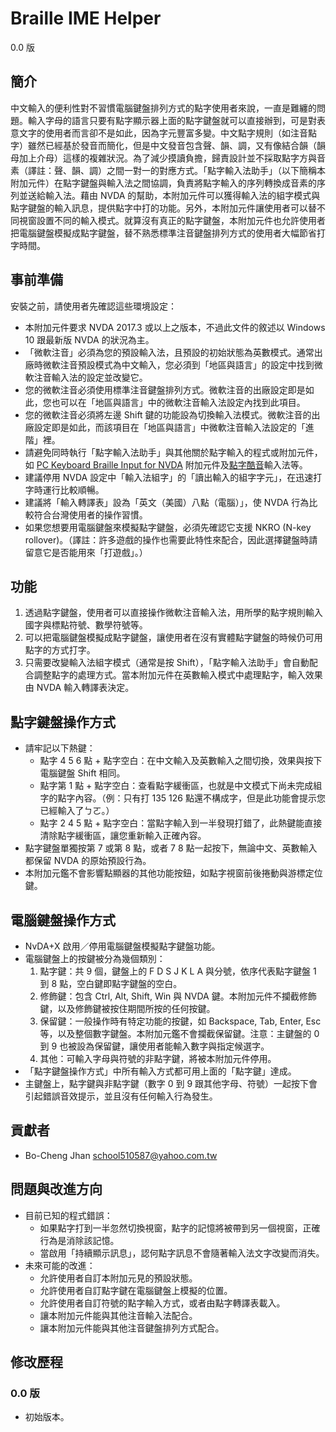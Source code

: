 # Braille IME Helper
0.0 版

## 簡介
中文輸入的便利性對不習慣電腦鍵盤排列方式的點字使用者來說，一直是難纏的問題。輸入字母的語言只要有點字顯示器上面的點字鍵盤就可以直接辦到，可是對表意文字的使用者而言卻不是如此，因為字元豐富多變。中文點字規則（如注音點字）雖然已經基於發音而簡化，但是中文發音包含聲、韻、調，又有像結合韻（韻母加上介母）這樣的複雜狀況。為了減少摸讀負擔，歸責設計並不採取點字方與音素（譯註：聲、韻、調）之間一對一的對應方式。「點字輸入法助手」（以下簡稱本附加元件）在點字鍵盤與輸入法之間協調，負責將點字輸入的序列轉換成音素的序列並送給輸入法。藉由 NVDA 的幫助，本附加元件可以獲得輸入法的組字模式與點字鍵盤的輸入訊息，提供點字中打的功能。另外，本附加元件讓使用者可以替不同視窗設置不同的輸入模式。就算沒有真正的點字鍵盤，本附加元件也允許使用者把電腦鍵盤模擬成點字鍵盤，替不熟悉標準注音鍵盤排列方式的使用者大幅節省打字時間。

## 事前準備
安裝之前，請使用者先確認這些環境設定：

- 本附加元件要求 NVDA 2017.3 或以上之版本，不過此文件的敘述以 Windows 10 跟最新版 NVDA 的狀況為主。
- 「微軟注音」必須為您的預設輸入法，且預設的初始狀態為英數模式。通常出廠時微軟注音預設模式為中文輸入，您必須到「地區與語言」的設定中找到微軟注音輸入法的設定並改變它。
- 您的微軟注音必須使用標準注音鍵盤排列方式。微軟注音的出廠設定即是如此，您也可以在「地區與語言」中的微軟注音輸入法設定內找到此項目。
- 您的微軟注音必須將左邊 Shift 鍵的功能設為切換輸入法模式。微軟注音的出廠設定即是如此，而該項目在「地區與語言」中微軟注音輸入法設定的「進階」裡。
- 請避免同時執行「點字輸入法助手」與其他關於點字輸入的程式或附加元件，如 [PC Keyboard Braille Input for NVDA](https://addons.nvda-project.org/addons/pcKeyboardBrailleInput.en.html) 附加元件及[點字酷音](https://github.com/EasyIME/PIME "PIME 輸入法")輸入法等。
- 建議停用 NVDA 設定中「輸入法組字」的「讀出輸入的組字字元」，在迅速打字時運行比較順暢。
- 建議將「輸入轉譯表」設為「英文（美國）八點（電腦）」，使 NVDA 行為比較符合台灣使用者的操作習慣。
- 如果您想要用電腦鍵盤來模擬點字鍵盤，必須先確認它支援 NKRO (N-key rollover)。（譯註：許多遊戲的操作也需要此特性來配合，因此選擇鍵盤時請留意它是否能用來「打遊戲」。）

## 功能
1. 透過點字鍵盤，使用者可以直接操作微軟注音輸入法，用所學的點字規則輸入國字與標點符號、數學符號等。
2. 可以把電腦鍵盤模擬成點字鍵盤，讓使用者在沒有實體點字鍵盤的時候仍可用點字的方式打字。
3. 只需要改變輸入法組字模式（通常是按 Shift），「點字輸入法助手」會自動配合調整點字的處理方式。當本附加元件在英數輸入模式中處理點字，輸入效果由 NVDA 輸入轉譯表決定。

## 點字鍵盤操作方式
- 請牢記以下熱鍵：
    * 點字 4 5 6 點 + 點字空白：在中文輸入及英數輸入之間切換，效果與按下電腦鍵盤 Shift 相同。
    * 點字第 1 點 + 點字空白：查看點字緩衝區，也就是中文模式下尚未完成組字的點字內容。（例：只有打 135 126 點還不構成字，但是此功能會提示您已經輸入了ㄅㄛ。）
    * 點字 2 4 5 點 + 點字空白：當點字輸入到一半發現打錯了，此熱鍵能直接清除點字緩衝區，讓您重新輸入正確內容。
- 點字鍵盤單獨按第 7 或第 8 點，或者 7 8 點一起按下，無論中文、英數輸入都保留 NVDA 的原始預設行為。
- 本附加元鑑不會影響點顯器的其他功能按鈕，如點字視窗前後捲動與游標定位鍵。

## 電腦鍵盤操作方式
- NvDA+X 啟用／停用電腦鍵盤模擬點字鍵盤功能。
- 電腦鍵盤上的按鍵被分為幾個類別：
    1. 點字鍵：共 9 個，鍵盤上的 F D S J K L A 與分號，依序代表點字鍵盤 1 到 8 點，空白鍵即點字鍵盤的空白。
    2. 修飾鍵：包含 Ctrl, Alt, Shift, Win 與 NVDA 鍵。本附加元件不攔截修飾鍵，以及修飾鍵被按住期間所按的任何按鍵。
    3. 保留鍵：一般操作時有特定功能的按鍵，如 Backspace, Tab, Enter, Esc 等，以及整個數字鍵盤。本附加元鑑不會攔截保留鍵。注意：主鍵盤的 0 到 9 也被設為保留鍵，讓使用者能輸入數字與指定候選字。
    4. 其他：可輸入字母與符號的非點字鍵，將被本附加元件停用。
- 「點字鍵盤操作方式」中所有輸入方式都可用上面的「點字鍵」達成。
- 主鍵盤上，點字鍵與非點字鍵（數字 0 到 9 跟其他字母、符號）一起按下會引起錯誤音效提示，並且沒有任何輸入行為發生。

## 貢獻者
- Bo-Cheng Jhan <school510587@yahoo.com.tw>

## 問題與改進方向
- 目前已知的程式錯誤：
    * 如果點字打到一半忽然切換視窗，點字的記憶將被帶到另一個視窗，正確行為是消除該記憶。
    * 當啟用「持續顯示訊息」，認何點字訊息不會隨著輸入法文字改變而消失。
- 未來可能的改進：
    * 允許使用者自訂本附加元見的預設狀態。
    * 允許使用者自訂點字鍵在電腦鍵盤上模擬的位置。
    * 允許使用者自訂符號的點字輸入方式，或者由點字轉譯表載入。
    * 讓本附加元件能與其他注音輸入法配合。
    * 讓本附加元件能與其他注音鍵盤排列方式配合。

## 修改歷程

### 0.0 版
* 初始版本。
